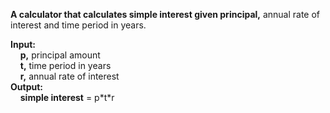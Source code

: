 **A calculator that calculates simple interest given principal,** annual rate of interest and time period in years.

**Input:**\
&nbsp;&nbsp;&nbsp;&nbsp;**p,** principal amount\
&nbsp;&nbsp;&nbsp;&nbsp;**t,** time period in years\
&nbsp;&nbsp;&nbsp;&nbsp;**r,** annual rate of interest    
**Output:**\
&nbsp;&nbsp;&nbsp;&nbsp;**simple interest** = p\*t\*r
